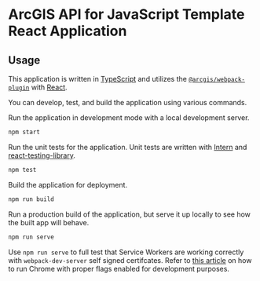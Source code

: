 # ArcGIS API for JavaScript Template React Application

## Usage

This application is written in [TypeScript](http://www.typescriptlang.org/) and utilizes the [`@arcgis/webpack-plugin`](https://github.com/Esri/arcgis-webpack-plugin) with [React](https://reactjs.org/).

You can develop, test, and build the application using various commands.

Run the application in development mode with a local development server.
```sh
npm start
```

Run the unit tests for the application. Unit tests are written with [Intern](https://theintern.io/) and [react-testing-library](https://github.com/kentcdodds/react-testing-library).
```sh
npm test
```

Build the application for deployment.
```sh
npm run build
```

Run a production build of the application, but serve it up locally to see how the built app will behave.
```sh
npm run serve
```

Use `npm run serve` to full test that Service Workers are working correctly with `webpack-dev-server` self signed certifcates. Refer to [this article](https://deanhume.com/testing-service-workers-locally-with-self-signed-certificates/) on how to run Chrome with proper flags enabled for development purposes.
